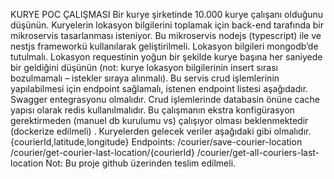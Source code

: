 KURYE POC ÇALIŞMASI
Bir kurye şirketinde 10.000 kurye çalışanı olduğunu düşünün. Kuryelerin lokasyon bilgilerini toplamak
için back-end tarafında bir mikroservis tasarlanması isteniyor.
Bu mikroservis nodejs (typescript) ile ve nestjs frameworkü kullanılarak geliştirilmeli. Lokasyon
bilgileri mongodb’de tutulmalı.
Lokasyon requestinin yoğun bir şekilde kurye başına her saniyede bir geldiğini düşünün (not: kurye
lokasyon bilgilerinin insert sırası bozulmamalı – istekler sıraya alınmalı). Bu servis crud işlemlerinin
yapılabilmesi için endpoint sağlamalı, istenen endpoint listesi aşağıdadır. Swagger entegrasyonu
olmalıdır. Crud işlemlerinde databasin önüne cache yapısı olarak redis kullanılmalıdır.
Bu çalışmanın ekstra konfigürasyon gerektirmeden (manuel db kurulumu vs) çalışıyor olması
beklenmektedir (dockerize edilmeli) . Kuryelerden gelecek veriler aşağıdaki gibi olmalıdır.
{courierId,latitude,longitude}
Endpoints:
/courier/save-courier-location
/courier/get-courier-last-location/{courierId}
/courier/get-all-couriers-last-location
Not: Bu proje github üzerinden teslim edilmeli.
